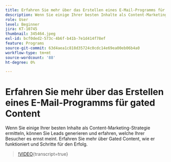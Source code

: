 ```yaml
---
title: Erfahren Sie mehr über das Erstellen eines E-Mail-Programms für gated Content
description: Wenn Sie einige Ihrer besten Inhalte als Content-Marketing-Strategie ermitteln, können Sie Leads generieren und erfahren, welche Ihrer Besucher es ernst meint. Erfahren Sie mehr über gated… (Beschreibungen sollten zwischen 60 und 160 Zeichen lang sein)
role: User
level: Beginner
jira: KT-10745
thumbnail: 345464.jpeg
exl-id: bcf0ded2-573c-4b6f-b41b-7e1d414f78ef
feature: Programs
source-git-commit: 63d4aea1c818d35724c0cdc14e69ea00eb06b4a0
workflow-type: tm+mt
source-wordcount: '88'
ht-degree: 0%

---
```


# Erfahren Sie mehr über das Erstellen eines E-Mail-Programms für gated Content

Wenn Sie einige Ihrer besten Inhalte als Content-Marketing-Strategie ermitteln, können Sie Leads generieren und erfahren, welche Ihrer Besucher es ernst meint. Erfahren Sie mehr über Gated Content, wie er funktioniert und Schritte für den Erfolg.

>[!VIDEO](https://video.tv.adobe.com/v/345464/?quality=12&learn=on){transcript=true}
